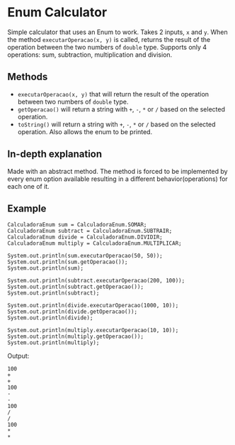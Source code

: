 # Enum Calculator

Simple calculator that uses an Enum to work. Takes 2 inputs, `x` and `y`. When the method `executarOperacao(x, y)` is called, returns the result of the operation between the two numbers of `double` type. Supports only 4 operations: sum, subtraction, multiplication and division.

## Methods
- `executarOperacao(x, y)` that will return the result of the operation between two numbers of `double` type.
- `getOperacao()` will return a string with `+`, `-`, `*` or `/` based on the selected operation.
- `toString()` will return a string with `+`, `-`, `*` or `/` based on the selected operation. Also allows the enum to be printed.

## In-depth explanation

Made with an abstract method. The method is forced to be implemented by every enum option available resulting in a different behavior(operations) for each one of it.

## Example
```
CalculadoraEnum sum = CalculadoraEnum.SOMAR;
CalculadoraEnum subtract = CalculadoraEnum.SUBTRAIR;
CalculadoraEnum divide = CalculadoraEnum.DIVIDIR;
CalculadoraEnum multiply = CalculadoraEnum.MULTIPLICAR;

System.out.println(sum.executarOperacao(50, 50));
System.out.println(sum.getOperacao());
System.out.println(sum);

System.out.println(subtract.executarOperacao(200, 100));
System.out.println(subtract.getOperacao());
System.out.println(subtract);

System.out.println(divide.executarOperacao(1000, 10));
System.out.println(divide.getOperacao());
System.out.println(divide);

System.out.println(multiply.executarOperacao(10, 10));
System.out.println(multiply.getOperacao());
System.out.println(multiply);
```
Output:
```
100
+
+
100
-
-
100
/
/
100
*
*
```
